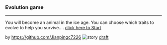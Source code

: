 ### Evolution game
---
You will become an animal in the ice age. You can choose which traits to evolve to help you survive....
[click here to Start](home.md)

by https://github.com/Jianpingc7226
![story](https://pi.tedcdn.com/r/talkstar-assets.s3.amazonaws.com/production/playlists/playlist_62/how_to_tell_a_story_update_1200x627.jpg?quality=89&w=1200)
[draft](https://docs.google.com/drawings/d/1O30duioCYmg5IHL2pKB1f3ykaDA5iahAR0VLuhKyfNs/edit)
